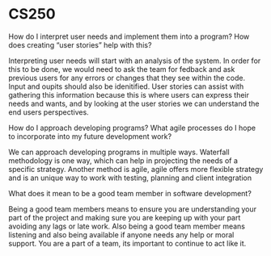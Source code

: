 # CS250

How do I interpret user needs and implement them into a program? How does creating “user stories” help with this?

Interpreting user needs will start with an analysis of the system. In order for this to be done, we would need to ask the team for fedback and ask previous users for any errors or changes that they see within the code. Input and oupits should also be idenitified. User stories can assist with gathering this information because this is where users can express their needs and wants, and by looking at the user stories we can understand the end users perspectives.

How do I approach developing programs? What agile processes do I hope to incorporate into my future development work?

We can approach developing programs in multiple ways. Waterfall methodology is one way, which can help in projecting the needs of a specific strategy. Another method is agile, agile offers more flexible strategy and is an unique way to work with testing, planning and client integration


What does it mean to be a good team member in software development?

Being a good team members means to ensure you are understanding your part of the project and making sure you are keeping up with your part avoiding any lags or late work. Also being a good team member means listening and also being available if anyone needs any help or moral support. You are a part of a team, its important to continue to act like it.
